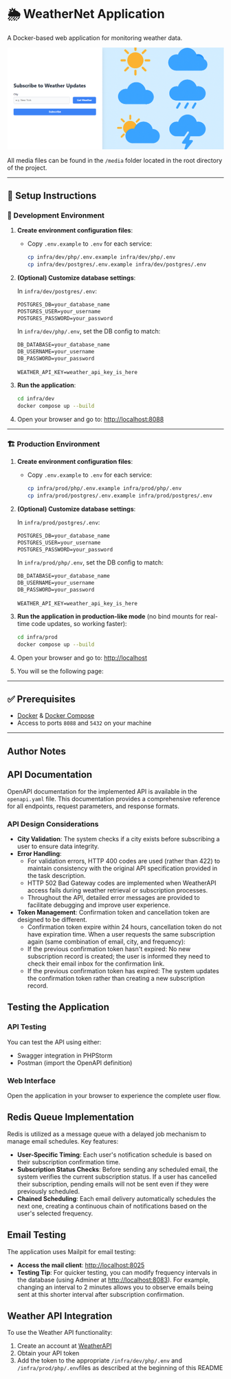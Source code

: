 # 🌦️ WeatherNet Application

A Docker-based web application for monitoring weather data.

![Homepage](./media/1_homepage.png)

All media files can be found in the `/media` folder located in the root directory of the project.

---

## 🚀 Setup Instructions

### 🔧 Development Environment

1. **Create environment configuration files**:
    - Copy `.env.example` to `.env` for each service:
      ```bash
      cp infra/dev/php/.env.example infra/dev/php/.env
      cp infra/dev/postgres/.env.example infra/dev/postgres/.env
      ```

2. **(Optional) Customize database settings**:

   In `infra/dev/postgres/.env`:
   ```env
   POSTGRES_DB=your_database_name
   POSTGRES_USER=your_username
   POSTGRES_PASSWORD=your_password
   ```

   In `infra/dev/php/.env`, set the DB config to match:
   ```env
   DB_DATABASE=your_database_name
   DB_USERNAME=your_username
   DB_PASSWORD=your_password
   
   WEATHER_API_KEY=weather_api_key_is_here
   ```

3. **Run the application**:
   ```bash
   cd infra/dev
   docker compose up --build
   ```

4. Open your browser and go to: [http://localhost:8088](http://localhost:8088)

---

### 🏗️ Production Environment

1. **Create environment configuration files**:
    - Copy `.env.example` to `.env` for each service:
      ```bash
      cp infra/prod/php/.env.example infra/prod/php/.env
      cp infra/prod/postgres/.env.example infra/prod/postgres/.env
      ```

2. **(Optional) Customize database settings**:

   In `infra/prod/postgres/.env`:
   ```env
   POSTGRES_DB=your_database_name
   POSTGRES_USER=your_username
   POSTGRES_PASSWORD=your_password
   ```

   In `infra/prod/php/.env`, set the DB config to match:
   ```env
   DB_DATABASE=your_database_name
   DB_USERNAME=your_username
   DB_PASSWORD=your_password
   
   WEATHER_API_KEY=weather_api_key_is_here
   ```

3. **Run the application in production-like mode** (no bind mounts for real-time code updates, so working faster):
   ```bash
   cd infra/prod
   docker compose up --build
   ```

4. Open your browser and go to: [http://localhost](http://localhost)

5. You will se the following page:
---

## ✅ Prerequisites

- [Docker](https://www.docker.com/) & [Docker Compose](https://docs.docker.com/compose/)
- Access to ports `8088` and `5432` on your machine

---

## Author Notes

## API Documentation

OpenAPI documentation for the implemented API is available in the `openapi.yaml` file. This documentation provides a comprehensive reference for all endpoints, request parameters, and response formats.

### API Design Considerations

* **City Validation**: The system checks if a city exists before subscribing a user to ensure data integrity.
* **Error Handling**:
   * For validation errors, HTTP 400 codes are used (rather than 422) to maintain consistency with the original API specification provided in the task description.
   * HTTP 502 Bad Gateway codes are implemented when WeatherAPI access fails during weather retrieval or subscription processes.
   * Throughout the API, detailed error messages are provided to facilitate debugging and improve user experience.
* **Token Management**: Confirmation token and cancellation token are designed to be different. 
  * Confirmation token expire within 24 hours, cancellation token do not have expiration time. When a user requests the same subscription again (same combination of email, city, and frequency):
  * If the previous confirmation token hasn't expired: No new subscription record is created; the user is informed they need to check their email inbox for the confirmation link. 
  * If the previous confirmation token has expired: The system updates the confirmation token rather than creating a new subscription record.

## Testing the Application

### API Testing
You can test the API using either:
* Swagger integration in PHPStorm
* Postman (import the OpenAPI definition)

### Web Interface
Open the application in your browser to experience the complete user flow.

## Redis Queue Implementation

Redis is utilized as a message queue with a delayed job mechanism to manage email schedules. Key features:

* **User-Specific Timing**: Each user's notification schedule is based on their subscription confirmation time.
* **Subscription Status Checks**: Before sending any scheduled email, the system verifies the current subscription status. If a user has cancelled their subscription, pending emails will not be sent even if they were previously scheduled.
* **Chained Scheduling**: Each email delivery automatically schedules the next one, creating a continuous chain of notifications based on the user's selected frequency.

## Email Testing

The application uses Mailpit for email testing:
* **Access the mail client**: [http://localhost:8025](http://localhost:8025)
* **Testing Tip**: For quicker testing, you can modify frequency intervals in the database (using Adminer at [http://localhost:8083](http://localhost:8083)). For example, changing an interval to 2 minutes allows you to observe emails being sent at this shorter interval after subscription confirmation.

## Weather API Integration

To use the Weather API functionality:
1. Create an account at [WeatherAPI](https://www.weatherapi.com/my)
2. Obtain your API token
3. Add the token to the appropriate `/infra/dev/php/.env` and `/infra/prod/php/.env`files as described at the beginning of this README
